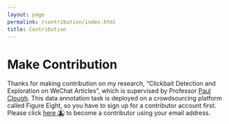 ```yaml
---
layout: page
permalink: /contribution/index.html
title: Contribution
---
```


# Make Contribution

Thanks for making contribution on my research, “Clickbait Detection and Exploration on WeChat Articles”, which is supervised by Professor [Paul Clough]. This data annotation task is deployed on a crowdsourcing platform called Figure Eight, so you have to sign up for a contributor account first. Please click [here <img src="/images/signupIcon.png" alt align="absmiddle" width="16" height="16">] to become a contributor using your email address.






[Paul Clough]: https://www.sheffield.ac.uk/is/staff/clough
[here <img src="/images/signupIcon.png" alt align="absmiddle" width="16" height="16">]: https://tasks.figure-eight.work/users/new

